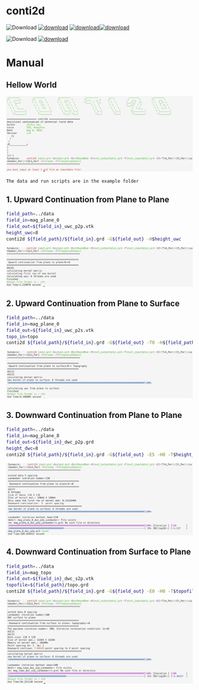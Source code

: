 # conti2d

![Download](https://img.shields.io/badge/Download-orange.svg)   [![download](https://img.shields.io/badge/binary-win-green.svg)](https://github.com/CosmicScholar/conti2d/archive/2.0.zip)   [![download](https://img.shields.io/badge/binary-OSX-green.svg)](https://github.com/CosmicScholar/conti2d)[![download](https://img.shields.io/badge/source-v2.0-green.svg)](https://github.com/CosmicScholar/conti2d)

![Download](https://img.shields.io/badge/Documents-orange.svg) [![download](https://img.shields.io/badge/Doxygen-doc-green.svg)](https://cosmicscholar.github.io/conti2d/)

# Manual

## Hellow World

![](figures/snapshot/hello.png)

    The data and run scripts are in the example folder

## 1. Upward Continuation from Plane to Plane

```bash
field_path=../data
field_in=mag_plane_0
field_out=${field_in}_uwc_p2p.vtk
height_uwc=8
conti2d ${field_path}/${field_in}.grd -G${field_out} -H$height_uwc
```
![](figures/snapshot/uwc_p2p.png)

## 2. Upward Continuation from Plane to Surface

```bash
field_path=../data
field_in=mag_plane_0
field_out=${field_in}_uwc_p2s.vtk
topo_in=topo
conti2d ${field_path}/${field_in}.grd -G${field_out} -T0 -H${field_path}/${topo_in}.grd 
```
![](figures/snapshot/uwc_p2s.png)

## 3. Downward Continuation from Plane to Plane

```bash
field_path=../data
field_in=mag_plane_8
field_out=${field_in}_dwc_p2p.grd
height_dwc=8
conti2d ${field_path}/${field_in}.grd -G${field_out} -E5 -H0 -T$height_dwc -D+L1500  
```
![](figures/snapshot/dwc_p2p.png)

## 4. Downward Continuation from Surface to Plane

```bash
field_path=../data
field_in=mag_topo   
field_out=${field_in}_dwc_s2p.vtk
topofile=${field_path}/topo.grd
conti2d ${field_path}/${field_in}.grd -G${field_out} -E0 -H0 -T$topofile -D+L1500 
```
![](figures/snapshot/dwc_s2p.png)